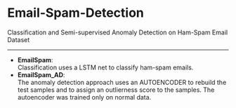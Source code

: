 # Email-Spam-Detection
Classification and Semi-supervised Anomaly Detection on Ham-Spam Email Dataset

---

- **EmailSpam**:<br>Classification uses a LSTM net to classify ham-spam emails.<br>
- **EmailSpam_AD**:<br>The anomaly detection approach uses an AUTOENCODER to rebuild the test samples and to assign an outlierness score to the samples. The autoencoder was trained only on normal data.
